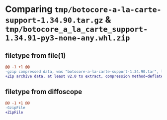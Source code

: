 # Comparing `tmp/botocore-a-la-carte-support-1.34.90.tar.gz` & `tmp/botocore_a_la_carte_support-1.34.91-py3-none-any.whl.zip`

## filetype from file(1)

```diff
@@ -1 +1 @@
-gzip compressed data, was "botocore-a-la-carte-support-1.34.90.tar", last modified: Wed Apr 24 01:02:28 2024, max compression
+Zip archive data, at least v2.0 to extract, compression method=deflate
```

## filetype from diffoscope

```diff
@@ -1 +1 @@
-GzipFile
+ZipFile
```

